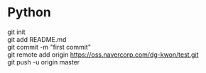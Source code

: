# Python

git init <br>
git add README.md <br>
git commit -m "first commit" <br>
git remote add origin https://oss.navercorp.com/dg-kwon/test.git <br>
git push -u origin master <br>
